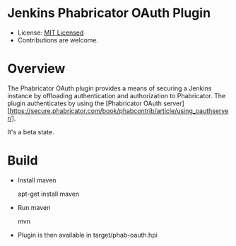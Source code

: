 # Jenkins Phabricator OAuth Plugin

* License: [MIT Licensed](LICENSE.txt)
* Contributions are welcome.

# Overview

The Phabricator OAuth plugin provides a means of securing a Jenkins instance by
offloading authentication and authorization to Phabricator.  The plugin authenticates
by using the [Phabricator OAuth server][https://secure.phabricator.com/book/phabcontrib/article/using_oauthserver/].

It's a beta state.

# Build

* Install maven

    apt-get install maven

* Run maven

    mvn

* Plugin is then available in target/phab-oauth.hpi

